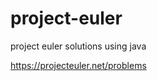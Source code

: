 project-euler
=============

project euler solutions using java

https://projecteuler.net/problems


